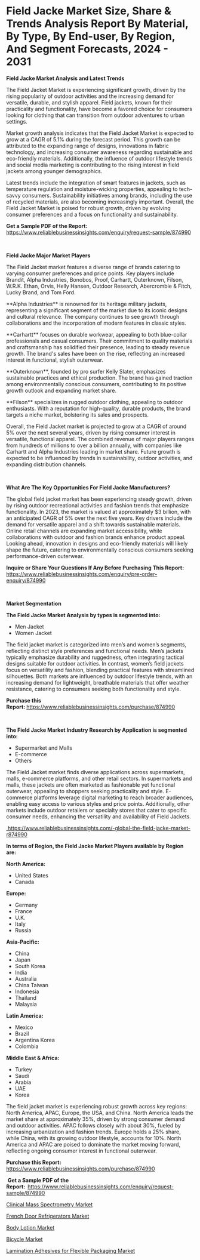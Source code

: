 <p><h1>Field Jacke Market Size, Share & Trends Analysis Report By Material, By Type, By End-user, By Region, And Segment Forecasts, 2024 - 2031</h1></p><p><strong>Field Jacke Market Analysis and Latest Trends</strong></p>
<p><p>The Field Jacket Market is experiencing significant growth, driven by the rising popularity of outdoor activities and the increasing demand for versatile, durable, and stylish apparel. Field jackets, known for their practicality and functionality, have become a favored choice for consumers looking for clothing that can transition from outdoor adventures to urban settings. </p><p>Market growth analysis indicates that the Field Jacket Market is expected to grow at a CAGR of 5.1% during the forecast period. This growth can be attributed to the expanding range of designs, innovations in fabric technology, and increasing consumer awareness regarding sustainable and eco-friendly materials. Additionally, the influence of outdoor lifestyle trends and social media marketing is contributing to the rising interest in field jackets among younger demographics. </p><p>Latest trends include the integration of smart features in jackets, such as temperature regulation and moisture-wicking properties, appealing to tech-savvy consumers. Sustainability initiatives among brands, including the use of recycled materials, are also becoming increasingly important. Overall, the Field Jacket Market is poised for robust growth, driven by evolving consumer preferences and a focus on functionality and sustainability.</p></p>
<p><strong>Get a Sample PDF of the Report:&nbsp;</strong> <a href="https://www.reliablebusinessinsights.com/enquiry/request-sample/874990">https://www.reliablebusinessinsights.com/enquiry/request-sample/874990</a></p>
<p>&nbsp;</p>
<p><strong>Field Jacke Major Market Players</strong></p>
<p><p>The Field Jacket market features a diverse range of brands catering to varying consumer preferences and price points. Key players include Brandit, Alpha Industries, Bonobos, Proof, Carhartt, Outerknown, Filson, W.R.K. Ethan, Orvis, Helly Hansen, Outdoor Research, Abercrombie & Fitch, Lucky Brand, and Tom Ford.</p><p>**Alpha Industries** is renowned for its heritage military jackets, representing a significant segment of the market due to its iconic designs and cultural relevance. The company continues to see growth through collaborations and the incorporation of modern features in classic styles. </p><p>**Carhartt** focuses on durable workwear, appealing to both blue-collar professionals and casual consumers. Their commitment to quality materials and craftsmanship has solidified their presence, leading to steady revenue growth. The brand's sales have been on the rise, reflecting an increased interest in functional, stylish outerwear.</p><p>**Outerknown**, founded by pro surfer Kelly Slater, emphasizes sustainable practices and ethical production. The brand has gained traction among environmentally conscious consumers, contributing to its positive growth outlook and expanding market share.</p><p>**Filson** specializes in rugged outdoor clothing, appealing to outdoor enthusiasts. With a reputation for high-quality, durable products, the brand targets a niche market, bolstering its sales and prospects.</p><p>Overall, the Field Jacket market is projected to grow at a CAGR of around 5% over the next several years, driven by rising consumer interest in versatile, functional apparel. The combined revenue of major players ranges from hundreds of millions to over a billion annually, with companies like Carhartt and Alpha Industries leading in market share. Future growth is expected to be influenced by trends in sustainability, outdoor activities, and expanding distribution channels.</p></p>
<p>&nbsp;</p>
<p><strong>What Are The Key Opportunities For Field Jacke Manufacturers?</strong></p>
<p><p>The global field jacket market has been experiencing steady growth, driven by rising outdoor recreational activities and fashion trends that emphasize functionality. In 2023, the market is valued at approximately $3 billion, with an anticipated CAGR of 5% over the next five years. Key drivers include the demand for versatile apparel and a shift towards sustainable materials. Online retail channels are expanding market accessibility, while collaborations with outdoor and fashion brands enhance product appeal. Looking ahead, innovation in designs and eco-friendly materials will likely shape the future, catering to environmentally conscious consumers seeking performance-driven outerwear.</p></p>
<p><strong>Inquire or Share Your Questions If Any Before Purchasing This Report:</strong> <a href="https://www.reliablebusinessinsights.com/enquiry/pre-order-enquiry/874990">https://www.reliablebusinessinsights.com/enquiry/pre-order-enquiry/874990</a></p>
<p>&nbsp;</p>
<p><strong>Market Segmentation</strong></p>
<p><strong>The Field Jacke Market Analysis by types is segmented into:</strong></p>
<p><ul><li>Men Jacket</li><li>Women Jacket</li></ul></p>
<p><p>The field jacket market is categorized into men’s and women’s segments, reflecting distinct style preferences and functional needs. Men’s jackets typically emphasize durability and ruggedness, often integrating tactical designs suitable for outdoor activities. In contrast, women’s field jackets focus on versatility and fashion, blending practical features with streamlined silhouettes. Both markets are influenced by outdoor lifestyle trends, with an increasing demand for lightweight, breathable materials that offer weather resistance, catering to consumers seeking both functionality and style.</p></p>
<p><strong>Purchase this Report:&nbsp;</strong><a href="https://www.reliablebusinessinsights.com/purchase/874990">https://www.reliablebusinessinsights.com/purchase/874990</a></p>
<p>&nbsp;</p>
<p><strong>The Field Jacke Market Industry Research by Application is segmented into:</strong></p>
<p><ul><li>Supermarket and Malls</li><li>E-commerce</li><li>Others</li></ul></p>
<p><p>The Field Jacket market finds diverse applications across supermarkets, malls, e-commerce platforms, and other retail sectors. In supermarkets and malls, these jackets are often marketed as fashionable yet functional outerwear, appealing to shoppers seeking practicality and style. E-commerce platforms leverage digital marketing to reach broader audiences, enabling easy access to various styles and price points. Additionally, other markets include outdoor retailers or specialty stores that cater to specific consumer needs, enhancing the versatility and availability of Field Jackets.</p></p>
<p><a href="https://www.reliablebusinessinsights.com/-global-the-field-jacke-market-r874990">&nbsp;https://www.reliablebusinessinsights.com/-global-the-field-jacke-market-r874990</a></p>
<p><strong>In terms of Region, the Field Jacke Market Players available by Region are:</strong></p>
<p>
    <p> <strong> North America: </strong>
        <ul>
            <li>United States</li>
            <li>Canada</li>
        </ul>
        </p> 
    <p> <strong> Europe: </strong>
        <ul>
            <li>Germany</li>
            <li>France</li>
            <li>U.K.</li>
            <li>Italy</li>
            <li>Russia</li>
        </ul>
        </p> 
    <p> <strong> Asia-Pacific: </strong>
        <ul>
            <li>China</li>
            <li>Japan</li>
            <li>South Korea</li>
            <li>India</li>
            <li>Australia</li>
            <li>China Taiwan</li>
            <li>Indonesia</li>
            <li>Thailand</li>
            <li>Malaysia</li>
        </ul>
        </p> 
    <p> <strong> Latin America: </strong>
        <ul>
            <li>Mexico</li>
            <li>Brazil</li>
            <li>Argentina Korea</li>
            <li>Colombia</li>
        </ul>
        </p> 
    <p> <strong> Middle East & Africa: </strong>
        <ul>
            <li>Turkey</li>
            <li>Saudi</li>
            <li>Arabia</li>
            <li>UAE</li>
            <li>Korea</li>
        </ul>
    </p>
    </p>
<p><p>The field jacket market is experiencing robust growth across key regions: North America, APAC, Europe, the USA, and China. North America leads the market share at approximately 35%, driven by strong consumer demand and outdoor activities. APAC follows closely with about 30%, fueled by increasing urbanization and fashion trends. Europe holds a 25% share, while China, with its growing outdoor lifestyle, accounts for 10%. North America and APAC are poised to dominate the market moving forward, reflecting ongoing consumer interest in functional outerwear.</p></p>
<p><strong>Purchase this Report: </strong><a href="https://www.reliablebusinessinsights.com/purchase/874990">https://www.reliablebusinessinsights.com/purchase/874990</a></p>
<p>&nbsp;<strong>Get a Sample PDF of the Report:&nbsp;&nbsp;</strong><a href="https://www.reliablebusinessinsights.com/enquiry/request-sample/874990">https://www.reliablebusinessinsights.com/enquiry/request-sample/874990</a></p>
<p><strong></strong></p>
<p><p><a href="https://www.linkedin.com/pulse/deep-dive-clinical-mass-spectrometry-market-itstrends-segmentation-6rmwe?trackingId=w3wkWjp8Spm3f5m8Ibnu1Q%3D%3D">Clinical Mass Spectrometry Market</a></p><p><a href="https://www.linkedin.com/pulse/french-door-refrigerators-market-analysis-report-global-ebanc?trackingId=lXIGNe0eSD6PNpKflGn6rg%3D%3D">French Door Refrigerators Market</a></p><p><a href="https://www.linkedin.com/pulse/body-lotion-market-size-type-dry-skin-lotionoily-lotionnormal-tucqf?trackingId=wjKBA%2FFvTGKx46MH0CYLzA%3D%3D">Body Lotion Market</a></p><p><a href="https://www.linkedin.com/pulse/bicycle-market-forecasts-trends-impact-analysis-2024-2031-tl4jf?trackingId=pifMEOasRa60VlkbNPrZpA%3D%3D">Bicycle Market</a></p><p><a href="https://www.linkedin.com/pulse/mapping-lamination-adhesives-flexible-packaging-market-3wjfe?trackingId=hNxRA8olR0ydB9iZR5ySKA%3D%3D">Lamination Adhesives for Flexible Packaging Market</a></p></p>